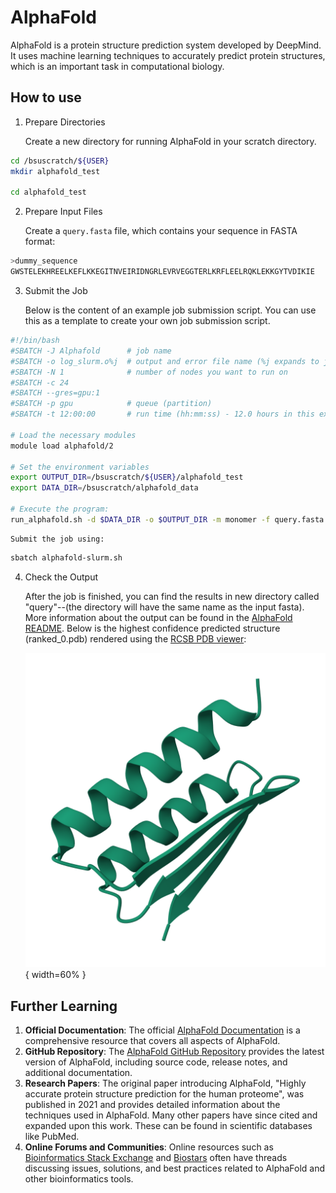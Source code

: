 # AlphaFold

AlphaFold is a protein structure prediction system developed by DeepMind.
It uses machine learning techniques to accurately predict protein structures,
which is an important task in computational biology.

## How to use

1. Prepare Directories

    Create a new directory for running AlphaFold in your scratch directory.
```bash
cd /bsuscratch/${USER}
mkdir alphafold_test

cd alphafold_test
```

2. Prepare Input Files

    Create a `query.fasta` file, which contains your sequence in FASTA format:
```bash title="query.fasta"
>dummy_sequence
GWSTELEKHREELKEFLKKEGITNVEIRIDNGRLEVRVEGGTERLKRFLEELRQKLEKKGYTVDIKIE
```

3. Submit the Job

    Below is the content of an example job submission script. You can use this
    as a template to create your own job submission script.
```bash title="alphafold-slurm.sh"
#!/bin/bash
#SBATCH -J Alphafold      # job name
#SBATCH -o log_slurm.o%j  # output and error file name (%j expands to jobID)
#SBATCH -N 1              # number of nodes you want to run on
#SBATCH -c 24
#SBATCH --gres=gpu:1
#SBATCH -p gpu            # queue (partition)
#SBATCH -t 12:00:00       # run time (hh:mm:ss) - 12.0 hours in this example.

# Load the necessary modules
module load alphafold/2

# Set the environment variables
export OUTPUT_DIR=/bsuscratch/${USER}/alphafold_test
export DATA_DIR=/bsuscratch/alphafold_data

# Execute the program:
run_alphafold.sh -d $DATA_DIR -o $OUTPUT_DIR -m monomer -f query.fasta -t 2020-05-14 -n 24
```

    Submit the job using:
```bash
sbatch alphafold-slurm.sh
```

4. Check the Output

    After the job is finished, you can find the results in new directory called
    "query"--(the directory will have the same name as the input fasta).
    More information about the output can be found in the
    [AlphaFold README](https://github.com/google-deepmind/alphafold?tab=readme-ov-file#alphafold-output).
    Below is the highest confidence predicted structure (ranked_0.pdb) rendered
    using the [RCSB PDB viewer](https://www.rcsb.org/3d-view):

    ![ranked_0.pdb](../images/RANKED_0.PDB.png "Highest ranked PDB output rendered with RCSB PDB viewer"){ width=60% }

## Further Learning

1. **Official Documentation**: The official [AlphaFold Documentation](https://www.alphafold.ebi.ac.uk/) is a comprehensive resource that covers all aspects of AlphaFold.
2. **GitHub Repository**: The [AlphaFold GitHub Repository](https://github.com/deepmind/alphafold) provides the latest version of AlphaFold, including source code, release notes, and additional documentation.
3. **Research Papers**: The original paper introducing AlphaFold, "Highly accurate protein structure prediction for the human proteome", was published in 2021 and provides detailed information about the techniques used in AlphaFold. Many other papers have since cited and expanded upon this work. These can be found in scientific databases like PubMed.
4. **Online Forums and Communities**: Online resources such as [Bioinformatics Stack Exchange](https://bioinformatics.stackexchange.com/) and [Biostars](https://www.biostars.org/) often have threads discussing issues, solutions, and best practices related to AlphaFold and other bioinformatics tools.
